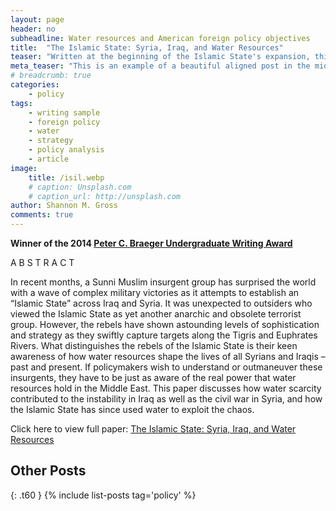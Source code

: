 ```yaml
---
layout: page
header: no
subheadline: Water resources and American foreign policy objectives
title:  "The Islamic State: Syria, Iraq, and Water Resources"
teaser: "Written at the beginning of the Islamic State's expansion, this paper explores the connection between rising social and political tensions in the MENA region and environmental factors."
meta_teaser: "This is an example of a beautiful aligned post in the middle. There is no sidebar to distract the reader. The difference to the Page-Template is, that you find meta-information at the bottom of the post."
# breadcrumb: true
categories:
    - policy
tags:
    - writing sample
    - foreign policy
    - water
    - strategy
    - policy analysis
    - article
image:
    title: /isil.webp
    # caption: Unsplash.com
    # caption_url: http://unsplash.com
author: Shannon M. Gross
comments: true
---
```

__Winner of the 2014 [Peter C. Braeger Undergraduate Writing Award](https://www.gannon.edu/Academic-Offerings/Humanities-Education-and-Social-Sciences/Undergraduate/English/Writing-Contests/)__

A B S T R A C T

In recent months, a Sunni Muslim insurgent group has surprised the world with a wave of complex military victories as it attempts to establish an “Islamic State” across Iraq and Syria. It was unexpected to outsiders who viewed the Islamic State as yet another anarchic and obsolete terrorist group. However, the rebels have shown astounding levels of sophistication and strategy as they swiftly capture targets along the Tigris and Euphrates Rivers. What distinguishes the rebels of the Islamic State is their keen awareness of how water resources shape the lives of all Syrians and Iraqis – past and present. If policymakers wish to understand or outmaneuver these insurgents, they have to be just as aware of the real power that water resources hold in the Middle East. This paper discusses how water scarcity contributed to the instability in Iraq as well as the civil war in Syria, and how the Islamic State has since used water to exploit the chaos.

Click here to view full paper: [The Islamic State: Syria, Iraq, and Water Resources](https://github.com/shannongross/shannongross.github.io/blob/master/pdfs/isil.pdf)

## Other Posts
{: .t60 }
{% include list-posts tag='policy' %}

